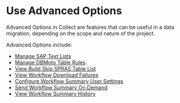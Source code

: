 # Use Advanced Options

Advanced Options in Collect are features that can be useful in a data
migration, depending on the scope and nature of the project.

Advanced Options include:

  - [Manage SAP Text Lists](Manage_SAP_Text_List.htm)
  - [Manage DBMoto Table Rules](../Page_Desc/DBMoto_Table_Rules.htm)
  - [View Build Skip SPRAS Table
    List](View_Build_Skip_SPRAS_Table_List.htm)
  - [View Workflow Download
    Failures](View_Workflow_Download_Failures.htm)
  - [Configure Workflow Summary User
    Settings](Configure_Workflow_Summary_User_Settings.htm)
  - [Send Workflow Summary On
    Demand](Send_Workflow_Summary_On_Demand.htm)
  - [View W](View_Workflow_Summary_History.htm)[orkflow Summary
    History](View_Workflow_Summary_History.htm)
